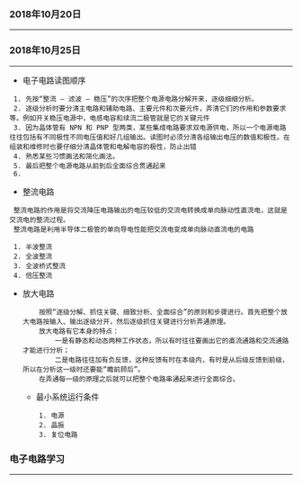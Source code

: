 

###  2018年10月20日
-----------------------------------------------------------------


###  2018年10月25日
-----------------------------------------------------------------
* 电子电路读图顺序
 ```
  1. 先按“整流 — 滤波 — 稳压”的次序把整个电源电路分解开来，逐级细细分析。
  2. 逐级分析时要分清主电路和辅助电路、主要元件和次要元件，弄清它们的作用和参数要求等。例如开关稳压电源中，电感电容和续流二极管就是它的关键元件
  3. 因为晶体管有 NPN 和 PNP 型两类，某些集成电路要求双电源供电，所以一个电源电路往往包括有不同极性不同电压值和好几组输出。读图时必须分清各组输出电压的数值和极性。在组装和维修时也要仔细分清晶体管和电解电容的极性，防止出错
  4. 熟悉某些习惯画法和简化画法。
  5. 最后把整个电源电路从前到后全面综合贯通起来
  6.
 ```
 * 整流电路
  ```
   整流电路的作用是将交流降压电路输出的电压较低的交流电转换成单向脉动性直流电，这就是交流电的整流过程。
   整流电路是利用半导体二极管的单向导电性能把交流电变成单向脉动直流电的电路

   1. 半波整流
   2. 全波整流
   3. 全波桥式整流
   4. 倍压整流

  ```

* 放大电路
  ```
      按照“逐级分解、抓住关键、细致分析、全面综合”的原则和步骤进行。首先把整个放大电路按输入、输出逐级分开，然后逐级抓住关键进行分析弄通原理。
      放大电路有它本身的特点：
          一是有静态和动态两种工作状态，所以有时往往要画出它的直流通路和交流通路才能进行分析；
          二是电路往往加有负反馈，这种反馈有时在本级内，有时是从后级反馈到前级，所以在分析这一级时还要能“瞻前顾后”。
      在弄通每一级的原理之后就可以把整个电路串通起来进行全面综合。

  ```

  * 最小系统运行条件
  ```
      1. 电源
      2. 晶振
      3. 复位电路

  ```




 ###  电子电路学习
 -----------------------------------------------------------------
